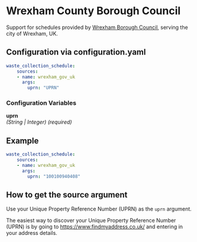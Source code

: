 # Wrexham County Borough Council

Support for schedules provided by [Wrexham Borough Council](https://www.lincoln.gov.uk/), serving the city of Wrexham, UK.

## Configuration via configuration.yaml

```yaml
waste_collection_schedule:
    sources:
    - name: wrexham_gov_uk
      args:
        uprn: "UPRN"
```

### Configuration Variables

**uprn**  
*(String | Integer) (required)*

## Example

```yaml
waste_collection_schedule:
    sources:
    - name: wrexham_gov_uk
      args:
        uprn: "100100940408"
```

## How to get the source argument

Use your Unique Property Reference Number (UPRN) as the `uprn` argument.

The easiest way to discover your Unique Property Reference Number (UPRN) is by going to <https://www.findmyaddress.co.uk/> and entering in your address details.
